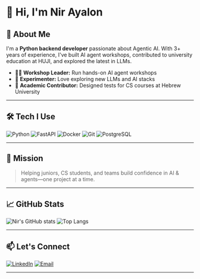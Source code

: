 # 👋 Hi, I'm Nir Ayalon

## 🚀 About Me

I'm a **Python backend developer** passionate about Agentic AI. With 3+ years of experience, I've built AI agent workshops, contributed to university education at HUJI, and explored the latest in LLMs.

- 🧑‍🏫 **Workshop Leader:** Run hands-on AI agent workshops
- 🧪 **Experimenter:** Love exploring new LLMs and AI stacks
- 📝 **Academic Contributor:** Designed tests for CS courses at Hebrew University

---

## 🛠️ Tech I Use

![Python](https://img.shields.io/badge/Python-3776AB?style=flat-square&logo=python&logoColor=white)
![FastAPI](https://img.shields.io/badge/FastAPI-009688?style=flat-square&logo=fastapi&logoColor=white)
![Docker](https://img.shields.io/badge/Docker-2496ED?style=flat-square&logo=docker&logoColor=white)
![Git](https://img.shields.io/badge/Git-F05032?style=flat-square&logo=git&logoColor=white)
![PostgreSQL](https://img.shields.io/badge/PostgreSQL-4169E1?style=flat-square&logo=postgresql&logoColor=white)
<!-- Add more as relevant -->

---

## 🌱 Mission

> Helping juniors, CS students, and teams build confidence in AI & agents—one project at a time.

---

## 📈 GitHub Stats

![Nir's GitHub stats](https://github-readme-stats.vercel.app/api?username=nirayalon&show_icons=true&theme=radical)
![Top Langs](https://github-readme-stats.vercel.app/api/top-langs/?username=nirayalon&layout=compact&theme=radical)

---

## 📫 Let's Connect

[![LinkedIn](https://img.shields.io/badge/LinkedIn-0077B5?style=flat-square&logo=linkedin&logoColor=white)](https://www.linkedin.com/in/nir-ayalon/)
[![Email](https://img.shields.io/badge/Email-D14836?style=flat-square&logo=gmail&logoColor=white)](mailto:nir.ayalon@mail.huji.ac.il)

---

<!--
**nirayalon/nirayalon** is a ✨ special ✨ repository because its README.md (this file) appears on your GitHub profile.
-->
